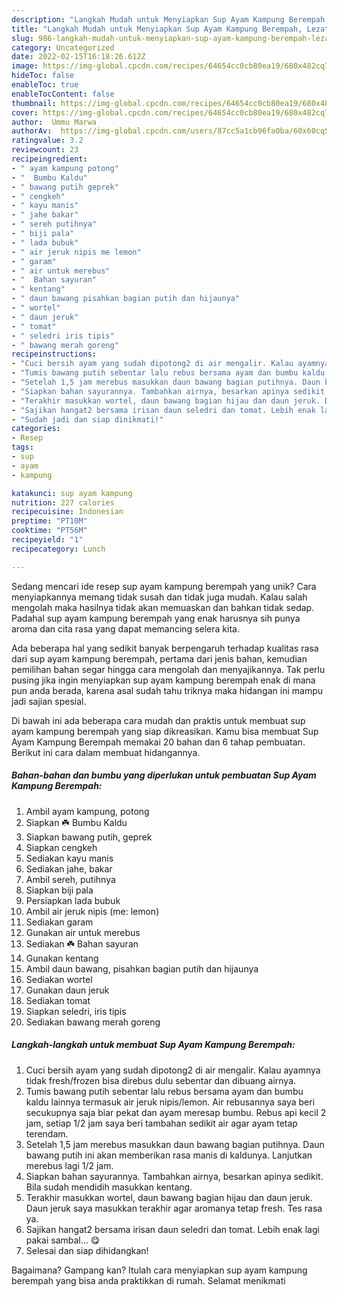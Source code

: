 ```yaml
---
description: "Langkah Mudah untuk Menyiapkan Sup Ayam Kampung Berempah, Lezat"
title: "Langkah Mudah untuk Menyiapkan Sup Ayam Kampung Berempah, Lezat"
slug: 986-langkah-mudah-untuk-menyiapkan-sup-ayam-kampung-berempah-lezat
category: Uncategorized
date: 2022-02-15T16:18:26.612Z
image: https://img-global.cpcdn.com/recipes/64654cc0cb80ea19/680x482cq70/sup-ayam-kampung-berempah-foto-resep-utama.jpg
hideToc: false
enableToc: true
enableTocContent: false
thumbnail: https://img-global.cpcdn.com/recipes/64654cc0cb80ea19/680x482cq70/sup-ayam-kampung-berempah-foto-resep-utama.jpg
cover: https://img-global.cpcdn.com/recipes/64654cc0cb80ea19/680x482cq70/sup-ayam-kampung-berempah-foto-resep-utama.jpg
author:  Ummu Marwa
authorAv:  https://img-global.cpcdn.com/users/87cc5a1cb96fa0ba/60x60cq50/avatar.jpg
ratingvalue: 3.2
reviewcount: 23
recipeingredient:
- " ayam kampung potong"
- "  Bumbu Kaldu"
- " bawang putih geprek"
- " cengkeh"
- " kayu manis"
- " jahe bakar"
- " sereh putihnya"
- " biji pala"
- " lada bubuk"
- " air jeruk nipis me lemon"
- " garam"
- " air untuk merebus"
- "  Bahan sayuran"
- " kentang"
- " daun bawang pisahkan bagian putih dan hijaunya"
- " wortel"
- " daun jeruk"
- " tomat"
- " seledri iris tipis"
- " bawang merah goreng"
recipeinstructions:
- "Cuci bersih ayam yang sudah dipotong2 di air mengalir. Kalau ayamnya tidak fresh/frozen bisa direbus dulu sebentar dan dibuang airnya."
- "Tumis bawang putih sebentar lalu rebus bersama ayam dan bumbu kaldu lainnya termasuk air jeruk nipis/lemon. Air rebusannya saya beri secukupnya saja biar pekat dan ayam meresap bumbu.  Rebus api kecil 2 jam, setiap 1/2 jam saya beri tambahan sedikit air agar ayam tetap terendam."
- "Setelah 1,5 jam merebus masukkan daun bawang bagian putihnya. Daun bawang putih ini akan memberikan rasa manis di kaldunya. Lanjutkan merebus lagi 1/2 jam."
- "Siapkan bahan sayurannya. Tambahkan airnya, besarkan apinya sedikit. Bila sudah mendidih masukkan kentang."
- "Terakhir masukkan wortel, daun bawang bagian hijau dan daun jeruk. Daun jeruk saya masukkan terakhir agar aromanya tetap fresh. Tes rasa ya."
- "Sajikan hangat2 bersama irisan daun seledri dan tomat. Lebih enak lagi pakai sambal... 😋"
- "Sudah jadi dan siap dinikmati!"
categories:
- Resep
tags:
- sup
- ayam
- kampung

katakunci: sup ayam kampung 
nutrition: 227 calories
recipecuisine: Indonesian
preptime: "PT10M"
cooktime: "PT56M"
recipeyield: "1"
recipecategory: Lunch

---
```



Sedang mencari ide resep sup ayam kampung berempah yang unik? Cara menyiapkannya memang tidak susah dan tidak juga mudah. Kalau salah mengolah maka hasilnya tidak akan memuaskan dan bahkan tidak sedap. Padahal sup ayam kampung berempah yang enak harusnya sih punya aroma dan cita rasa yang dapat memancing selera kita.




Ada beberapa hal yang sedikit banyak berpengaruh terhadap kualitas rasa dari sup ayam kampung berempah, pertama dari jenis bahan, kemudian pemilihan bahan segar hingga cara mengolah dan menyajikannya. Tak perlu pusing jika ingin menyiapkan sup ayam kampung berempah enak di mana pun anda berada, karena asal sudah tahu triknya maka hidangan ini mampu jadi sajian spesial.


Di bawah ini ada beberapa cara mudah dan praktis untuk membuat sup ayam kampung berempah yang siap dikreasikan. Kamu bisa membuat Sup Ayam Kampung Berempah memakai 20 bahan dan 6 tahap pembuatan. Berikut ini cara dalam membuat hidangannya.

<!--inarticleads1-->

##### Bahan-bahan dan bumbu yang diperlukan untuk pembuatan Sup Ayam Kampung Berempah:

1. Ambil  ayam kampung, potong
1. Siapkan  ☘️ Bumbu Kaldu
1. Siapkan  bawang putih, geprek
1. Siapkan  cengkeh
1. Sediakan  kayu manis
1. Sediakan  jahe, bakar
1. Ambil  sereh, putihnya
1. Siapkan  biji pala
1. Persiapkan  lada bubuk
1. Ambil  air jeruk nipis (me: lemon)
1. Sediakan  garam
1. Gunakan  air untuk merebus
1. Sediakan  ☘️ Bahan sayuran
1. Gunakan  kentang
1. Ambil  daun bawang, pisahkan bagian putih dan hijaunya
1. Sediakan  wortel
1. Gunakan  daun jeruk
1. Sediakan  tomat
1. Siapkan  seledri, iris tipis
1. Sediakan  bawang merah goreng




<!--inarticleads2-->

##### Langkah-langkah untuk membuat Sup Ayam Kampung Berempah:

1. Cuci bersih ayam yang sudah dipotong2 di air mengalir. Kalau ayamnya tidak fresh/frozen bisa direbus dulu sebentar dan dibuang airnya.
1. Tumis bawang putih sebentar lalu rebus bersama ayam dan bumbu kaldu lainnya termasuk air jeruk nipis/lemon. Air rebusannya saya beri secukupnya saja biar pekat dan ayam meresap bumbu.  Rebus api kecil 2 jam, setiap 1/2 jam saya beri tambahan sedikit air agar ayam tetap terendam.
1. Setelah 1,5 jam merebus masukkan daun bawang bagian putihnya. Daun bawang putih ini akan memberikan rasa manis di kaldunya. Lanjutkan merebus lagi 1/2 jam.
1. Siapkan bahan sayurannya. Tambahkan airnya, besarkan apinya sedikit. Bila sudah mendidih masukkan kentang.
1. Terakhir masukkan wortel, daun bawang bagian hijau dan daun jeruk. Daun jeruk saya masukkan terakhir agar aromanya tetap fresh. Tes rasa ya.
1. Sajikan hangat2 bersama irisan daun seledri dan tomat. Lebih enak lagi pakai sambal... 😋
1. Selesai dan siap dihidangkan!



Bagaimana? Gampang kan? Itulah cara menyiapkan sup ayam kampung berempah yang bisa anda praktikkan di rumah. Selamat menikmati
